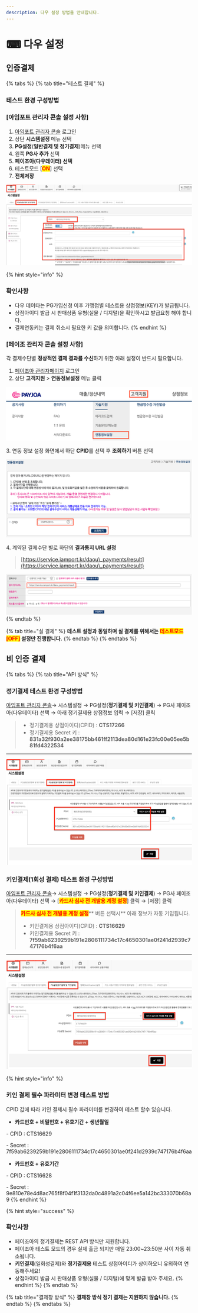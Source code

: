 ```yaml
---
description: 다우 설정 방법을 안내합니다.
---
```


# ⌨ 다우 설정

## 인증**결제**

{% tabs %}
{% tab title="테스트 결제" %}
### 테스트 환경 구성방법



### \[아임포트 관리자 콘솔 설정 사항]

1. [아임포트 관리자 콘솔](https://admin.iamport.kr/) 로그인
2. 상단 **시스템설정** 메뉴 선택&#x20;
3. **PG설정**(**일반결제 및 정기결제**)메뉴  선택&#x20;
4. 왼쪽 **PG사 추가** 선택&#x20;
5. **페이조아(다우데이터) 선택**&#x20;
6. 테스트모드 \[<mark style="color:red;">**ON**</mark>] 선택&#x20;
7. **전체저장**



![테스트 설정 예시](<../../../.gitbook/assets/image (2).png>)



{% hint style="info" %}
### **확인사항**

* 다우 데이타는 PG가입신청 이후 가맹점별 테스트용 상점정보(KEY)가 발급됩니다.
* 상점아이디 발급 시 판매상품 유형(실물 / 디지털)을 확인하시고 발급요청 해야 합니다.
* 결제연동키는 결제 취소시 필요한 키 값을 의미합니다.
{% endhint %}

###

### \[페이조 관리자 콘솔 설정 사항]

각 결제수단별 **정상적인 결제 결과를 수신**하기 위한 아래 설정이 반드시 필요합니다.

1. [페이조아 관리자페이지](https://agent.kiwoompay.co.kr/) 로그인
2. 상단 **고객지원** > **연동정보설정** 메뉴 클릭

![페이 조아 메뉴 위치](<../../../.gitbook/assets/image (29).png>)



&#x20;3\. 연동 정보 설정 화면에서 하단 **CPID**를 선택 후 **조회하기** 버튼 선택

![연동정보 설정](<../../../.gitbook/assets/image (26).png>)

4\. 계약된 결제수단 별로 하단의 **결과통지 URL 설정**

> [https://service.iamport.kr/daou\_payments/result](https://service.iamport.kr/daou\_payments/result)

![결과통지 URL 설정](<../../../.gitbook/assets/image (20).png>)
{% endtab %}

{% tab title="실 결제" %}
**테스트 설정과 동일하며 실 결제를 위해서는 **<mark style="color:red;">**테스트모드 \[OFF]**</mark>** 설정만 진행합니다.**
{% endtab %}
{% endtabs %}

## 비 인증 결제

{% tabs %}
{% tab title="API 방식" %}
### 정기결제 테스트 환경 구성방법

[아임포트 관리자 콘솔](https://admin.iamport.kr/)→ 시스템설정 → PG설정(**정기결제 및 키인결제**) → PG사 페이조아(다우데이타) 선택 → 아래 정기결제용 상점정보 입력 → \[저장] 클릭



> * 정기결제용 상점아이디(CPID) : **CTS17266**&#x20;
> * 정기결제용 Secret 키 : **831a32f930a2ee38175bb461ff2113dea80d161e23fc00e05ee5b81fd4322534**

****

![테스트 설정 예시](<../../../.gitbook/assets/image (10).png>)

###

### 키인결제(1회성 결제) 테스트 환경 구성방법

[아임포트 관리자 콘솔](https://admin.iamport.kr/)→ 시스템설정 → PG설정(**정기결제 및 키인결제**) → PG사 페이조아(다우데이타) 선택 → \[<mark style="color:red;">**카드사 심사 전 개발용 계정 설정**</mark>] 클릭 → \[저장] 클릭&#x20;



> <mark style="color:red;">**카드사 심사 전 개발용 계정 설정**</mark>** 버튼 선택시** 아래 정보가 자동 기입됩니다.
>
> * 키인결제용 상점아이디(CPID) : **CTS16629**&#x20;
> * 키인결제용 Secret 키 : **7f59ab6239259b191e2806111734c17c4650301ae0f241d2939c747176b4f6aa**

****

![테스트 설정 예시](<../../../.gitbook/assets/image (5).png>)

{% hint style="info" %}
### **키인 결제 필수 파라미터 변경 테스트 방법**

CPID 값에 따라 키인 결제시 필수 파라미터를 변경하여 테스트 할수 있습니다.

* **카드번호 + 비밀번호 + 유효기간 + 생년월일**

&#x20;    \- CPID : CTS16629

&#x20;    \- Secret : 7f59ab6239259b191e2806111734c17c4650301ae0f241d2939c747176b4f6aa

* **카드번호 + 유효기간**

&#x20;    \- CPID :  CTS16628

&#x20;    \- Secret : 9e810e78e4d8ac765f8f04f1f3132da0c4891a2c04f6ee5a142bc333070b68a9
{% endhint %}



{% hint style="success" %}
### **확인사항**

* 페이조아의 정기결제는 REST API 방식만 지원합니다.
* 페이조아 테스트 모드의 경우 실제 출금 되지만 매일 23:00\~23:50분 사이 자동 취소됩니다.
* **키인결제**(일회성결제)와 **정기결제용** 테스트 상점아이디가 상이하오니 유의하여 연동해주세요!
* 상점아이디 발급 시 판매상품 유형(실물 / 디지털)에 맞게 발급 받아 주세요.
{% endhint %}
{% endtab %}

{% tab title="결제창 방식" %}
**결제창 방식 정기 결제는 지원하지 않습니다.**
{% endtab %}
{% endtabs %}
